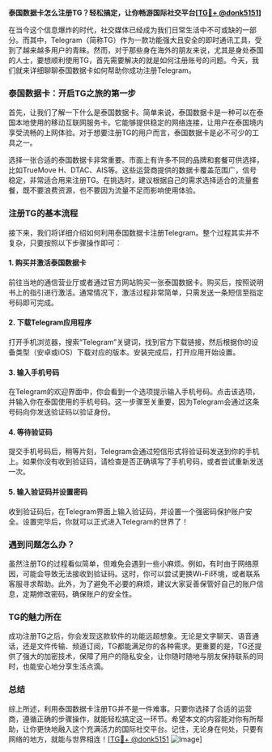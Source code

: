 **泰国数据卡怎么注册TG？轻松搞定，让你畅游国际社交平台[[TG💪+ @donk5151](https://t.me/s/donk5151)]**

在当今这个信息爆炸的时代，社交媒体已经成为我们日常生活中不可或缺的一部分。而其中，Telegram（简称TG）作为一款功能强大且安全的即时通讯工具，受到了越来越多用户的青睐。然而，对于那些身在海外的朋友来说，尤其是身处泰国的人士，要想顺利使用TG，首先需要解决的就是如何注册账号的问题。今天，我们就来详细聊聊泰国数据卡如何帮助你成功注册Telegram。

### 泰国数据卡：开启TG之旅的第一步

首先，让我们了解一下什么是泰国数据卡。简单来说，泰国数据卡是一种可以在泰国本地使用的移动互联网服务卡。它能够提供稳定的网络连接，让用户在泰国境内享受流畅的上网体验。对于想要注册TG的用户而言，泰国数据卡是必不可少的工具之一。

选择一张合适的泰国数据卡非常重要。市面上有许多不同的品牌和套餐可供选择，比如TrueMove H、DTAC、AIS等。这些运营商提供的数据卡覆盖范围广，信号稳定，非常适合用来注册TG。在挑选时，建议根据自己的需求选择适合的流量套餐，既不要浪费资源，也不要因为流量不足而影响使用体验。

### 注册TG的基本流程

接下来，我们将详细介绍如何利用泰国数据卡注册Telegram。整个过程其实并不复杂，只要按照以下步骤操作即可：

#### 1. 购买并激活泰国数据卡

前往当地的通信营业厅或者通过官方网站购买一张泰国数据卡。购买后，按照说明书上的指引进行激活。通常情况下，激活过程非常简单，只需发送一条短信至指定号码即可完成。

#### 2. 下载Telegram应用程序

打开手机浏览器，搜索“Telegram”关键词，找到官方下载链接，然后根据你的设备类型（安卓或iOS）下载对应的版本。安装完成后，打开应用开始设置。

#### 3. 输入手机号码

在Telegram的欢迎界面中，你会看到一个选项提示输入手机号码。点击该选项，并输入你在泰国使用的手机号码。这一步骤至关重要，因为Telegram会通过这条号码向你发送验证码以验证身份。

#### 4. 等待验证码

提交手机号码后，稍等片刻，Telegram会通过短信形式将验证码发送到你的手机上。如果你没有收到验证码，请检查是否正确填写了手机号码，或者尝试重新发送一次。

#### 5. 输入验证码并设置密码

收到验证码后，在Telegram界面上输入验证码，并设置一个强密码保护账户安全。设置完毕后，你就可以正式进入Telegram的世界了！

### 遇到问题怎么办？

虽然注册TG的过程看似简单，但难免会遇到一些小麻烦。例如，有时由于网络原因，可能会导致无法接收到验证码。这时，你可以尝试更换Wi-Fi环境，或者联系客服寻求帮助。此外，为了避免不必要的麻烦，建议大家妥善保管好自己的账户信息，定期修改密码，确保账户的安全性。

### TG的魅力所在

成功注册TG之后，你会发现这款软件的功能远超想象。无论是文字聊天、语音通话，还是文件传输、频道订阅，TG都能满足你的各种需求。更重要的是，TG还提供了强大的加密技术，保障了用户的隐私安全，让你随时随地与朋友保持联系的同时，也能安心地分享生活点滴。

### 总结

综上所述，利用泰国数据卡注册TG并不是一件难事。只要你选择了合适的运营商，遵循正确的步骤操作，就能轻松搞定这一环节。希望本文的内容能对你有所帮助，让你更快地融入这个充满活力的国际社交平台。记住，无论身在何处，只要有网络的地方，就能与世界相连！[[TG💪+ @donk5151](https://t.me/s/donk5151) ![Image](https://i.postimg.cc/rwNCRYN7/Snipaste-2025-04-30-17-27-05.png)]